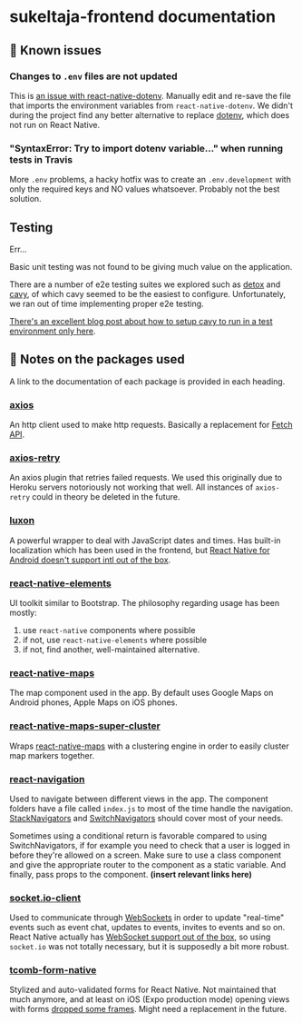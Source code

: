 # sukeltaja-frontend documentation

## 🐞 Known issues

### Changes to `.env` files are not updated

This is [an issue with react-native-dotenv](https://github.com/zetachang/react-native-dotenv#faq). Manually edit and re-save the file that imports the environment variables from `react-native-dotenv`. We didn't during the project find any better alternative to replace [dotenv](https://github.com/motdotla/dotenv), which does not run on React Native.

### "SyntaxError: Try to import dotenv variable..." when running tests in Travis

More `.env` problems, a hacky hotfix was to create an `.env.development` with only the required keys and NO values whatsoever. Probably not the best solution.

## Testing

Err...

Basic unit testing was not found to be giving much value on the application.

There are a number of e2e testing suites we explored such as [detox](https://github.com/wix/Detox) and [cavy](https://github.com/pixielabs/cavy), of which cavy seemed to be the easiest to configure. Unfortunately, we ran out of time implementing proper e2e testing.

[There's an excellent blog post about how to setup cavy to run in a test environment only here](https://medium.com/magnetis-backstage/react-native-e2e-testing-with-cavy-1f1d5be1d3be).

## 📖 Notes on the packages used

A link to the documentation of each package is provided in each heading.

### [axios](https://github.com/axios/axios)

An http client used to make http requests. Basically a replacement for [Fetch API](https://developer.mozilla.org/en-US/docs/Web/API/Fetch_API).

### [axios-retry](https://github.com/softonic/axios-retry)

An axios plugin that retries failed requests. We used this originally due to Heroku servers notoriously not working that well. All instances of `axios-retry` could in theory be deleted in the future.

### [luxon](https://moment.github.io/luxon/docs/index.html)

A powerful wrapper to deal with JavaScript dates and times. Has built-in localization which has been used in the frontend, but [React Native for Android doesn't support intl out of the box](https://moment.github.io/luxon/docs/manual/install.html).

### [react-native-elements](https://react-native-training.github.io/react-native-elements/docs/overview.html)

UI toolkit similar to Bootstrap. The philosophy regarding usage has been mostly:

1. use `react-native` components where possible
2. if not, use `react-native-elements` where possible
3. if not, find another, well-maintained alternative.

### [react-native-maps](https://github.com/react-native-community/react-native-maps)

The map component used in the app. By default uses Google Maps on Android phones, Apple Maps on iOS phones.

### [react-native-maps-super-cluster](https://github.com/novalabio/react-native-maps-super-cluster)

Wraps [react-native-maps](https://github.com/react-native-community/react-native-maps) with a clustering engine in order to easily cluster map markers together.

### [react-navigation](https://reactnavigation.org/docs/en/getting-started.html)

Used to navigate between different views in the app. The component folders have a file called `index.js` to most of the time handle the navigation. [StackNavigators](https://reactnavigation.org/docs/en/stack-navigator.html) and [SwitchNavigators](https://reactnavigation.org/docs/en/switch-navigator.html) should cover most of your needs.

Sometimes using a conditional return is favorable compared to using SwitchNavigators, if for example you need to check that a user is logged in before they're allowed on a screen. Make sure to use a class component and give the appropriate router to the component as a static variable. And finally, pass props to the component. **(insert relevant links here)**

### [socket.io-client](https://github.com/socketio/socket.io-client)

Used to communicate through [WebSockets](https://developer.mozilla.org/en-US/docs/Web/API/WebSockets_API) in order to update "real-time" events such as event chat, updates to events, invites to events and so on. React Native actually has [WebSocket support out of the box](https://facebook.github.io/react-native/docs/network#websocket-support), so using `socket.io` was not totally necessary, but it is supposedly a bit more robust.

### [tcomb-form-native](https://github.com/gcanti/tcomb-form-native)

Stylized and auto-validated forms for React Native. Not maintained that much anymore, and at least on iOS (Expo production mode) opening views with forms [dropped some frames](https://github.com/Sukeltaja-App/sukeltaja-frontend/issues/18). Might need a replacement in the future.
